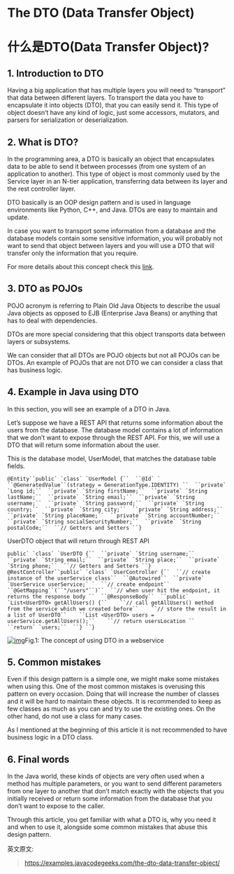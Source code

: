 # The DTO (Data Transfer Object)

# 什么是DTO(Data Transfer Object)?

## 1. Introduction to DTO

Having a big application that has multiple layers you will need to “transport” that data between different layers. To transport the data you have to encapsulate it into objects (DTO), that you can easily send it. This type of object doesn’t have any kind of logic, just some accessors, mutators, and parsers for serialization or deserialization.

## 2. What is DTO?

In the programming area, a DTO is basically an object that encapsulates data to be able to send it between processes (from one system of an application to another). This type of object is most commonly used by the Service layer in an N-tier application, transferring data between its layer and the rest controller layer.

DTO basically is an OOP design pattern and is used in language environments like Python, C++, and Java. DTOs are easy to maintain and update.

In case you want to transport some information from a database and the database models contain some sensitive information, you will probably not want to send that object between layers and you will use a DTO that will transfer only the information that you require.

For more details about this concept check this [link](https://en.wikipedia.org/wiki/Data_transfer_object).

## 3. DTO as POJOs

POJO acronym is referring to Plain Old Java Objects to describe the usual Java objects as opposed to EJB (Enterprise Java Beans) or anything that has to deal with dependencies.

DTOs are more special considering that this object transports data between layers or subsystems.

We can consider that all DTOs are POJO objects but not all POJOs can be DTOs. An example of POJOs that are not DTO we can consider a class that has business logic.

## 4. Example in Java using DTO

In this section, you will see an example of a DTO in Java.

Let’s suppose we have a REST API that returns some information about the users from the database. The database model contains a lot of information that we don’t want to expose through the REST API. For this, we will use a DTO that will return some information about the user.

This is the database model, UserModel, that matches the database table fields.

```
@Entity``public` `class` `UserModel {``  ``@Id` `  ``@GeneratedValue``(strategy = GenerationType.IDENTITY) ``  ``private` `Long id;``  ``private` `String firstName;``  ``private` `String lastName;``  ``private` `String email;``  ``private` `String username;``  ``private` `String password;``  ``private` `String country;``  ``private` `String city;``  ``private` `String address;``  ``private` `String placeName;``  ``private` `String accountNumber;``  ``private` `String socialSecurityNumber;``  ``private` `String postalCode;``  ``// Getters and Setters ``}
```

UserDTO object that will return through REST API

```
public` `class` `UserDTO {``  ``private` `String username;``  ``private` `String email;``  ``private` `String place;``  ``private` `String phone;``  ``// Getters and Setters ``} 
@RestController``public` `class` `UserController {``  ``// create instance of the userService class``  ``@Autowired``  ``private` `UserService userService;` `  ``// create endpoint``  ``@GetMapping``(``"/users"``)``  ``// when user hit the endpoint, it returns the response body ``  ``@ResponseBody``  ``public` `List<UserDTO> getAllUsers() {``    ``// call getAllUsers() method from the service which we created before``    ``// store the result in a list of UserDTO``    ``List <UserDTO> users = userService.getAllUsers();``    ``// return usersLocation ``    ``return` `users;``  ``} ``} 
```

[![img](https://examples.javacodegeeks.com/wp-content/uploads/2022/11/1_result.png.webp)](https://examples.javacodegeeks.com/wp-content/uploads/2022/11/1_result.png)Fig.1: The concept of using DTO in a webservice

## 5. Common mistakes

Even if this design pattern is a simple one, we might make some mistakes when using this. One of the most common mistakes is overusing this pattern on every occasion. Doing that will increase the number of classes and it will be hard to maintain these objects. It is recommended to keep as few classes as much as you can and try to use the existing ones. On the other hand, do not use a class for many cases.

As I mentioned at the beginning of this article it is not recommended to have business logic in a DTO class.

## 6. Final words

In the Java world, these kinds of objects are very often used when a method has multiple parameters, or you want to send different parameters from one layer to another that don’t match exactly with the objects that you initially received or return some information from the database that you don’t want to expose to the caller.

Through this article, you get familiar with what a DTO is, why you need it and when to use it, alongside some common mistakes that abuse this design pattern. 


英文原文:

> https://examples.javacodegeeks.com/the-dto-data-transfer-object/
